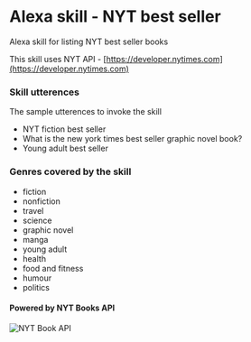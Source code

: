 # Alexa skill - NYT best seller
Alexa skill for listing NYT best seller books

This skill uses NYT API -  [https://developer.nytimes.com](https://developer.nytimes.com)

### Skill utterences

The sample utterences to invoke the skill

* NYT fiction best seller
* What is the new york times best seller graphic novel book?
* Young adult best seller

### Genres covered by the skill

* fiction
* nonfiction
* travel
* science
* graphic novel
* manga
* young adult
* health
* food and fitness
* humour
* politics

#### Powered by NYT Books API

![NYT Book API](https://developer.nytimes.com/files/poweredby_nytimes_200c.png)
